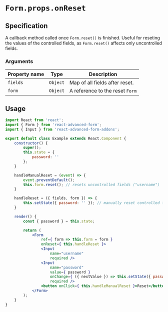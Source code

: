 # `Form.props.onReset`

## Specification
A callback method called once `Form.reset()` is finished. Useful for reseting the values of the controlled fields, as `Form.reset()` affects only uncontrolled fields.

### Arguments

| Property name | Type | Description |
| ------------- | ---- | ----------- |
| `fields` | `Object` | Map of all fields after reset. |
| `form` | `Object` | A reference to the reset `Form` |

## Usage
```jsx
import React from 'react';
import { Form } from 'react-advanced-form';
import { Input } from 'react-advanced-form-addons';

export default class Example extends React.Component {
    constructor() {
        super();
        this.state = {
            password: ''
        };
    }

    handleManualReset = (event) => {
        event.preventDefault();
        this.form.reset(); // resets uncontrolled fields ("username")
    }

    handleReset = ({ fields, form }) => {
        this.setState({ password: '' }); // manually reset controlled fields ("password")
    }

    render() {
        const { password } = this.state;

        return (
            <Form
                ref={ form => this.form = form }
                onReset={ this.handleReset }>
                <Input
                    name="username"
                    required />
                <Input
                    name="password"
                    value={ password }
                    onChange={ ({ nextValue }) => this.setState({ password: nextValue }) }
                    required />
                <button onClick={ this.handleManualReset }>Reset</button>
            </Form>
        );
    }
}
```
